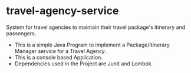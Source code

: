 # travel-agency-service
System for travel agencies to maintain their travel package's itinerary and passengers.

* This is a simple Java Program to implement a Package/Itinerary Manager service for a Travel Agency.
* This is a console based Application.
* Dependencies used in the Project are Junit and Lombok.
